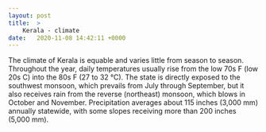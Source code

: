 ```yaml
---
layout: post
title:  >
    Kerala - climate
date:   2020-11-08 14:42:11 +0000
---
```



The climate of Kerala is equable and varies little from season to season. Throughout the year, daily temperatures usually rise from the low 70s F (low 20s C) into the 80s F (27 to 32 °C). The state is directly exposed to the southwest monsoon, which prevails from July through September, but it also receives rain from the reverse (northeast) monsoon, which blows in October and November. Precipitation averages about 115 inches (3,000 mm) annually statewide, with some slopes receiving more than 200 inches (5,000 mm).  

<!-- ![header](https://i.ibb.co/8Mp4c2v/bg-2.jpg) -->